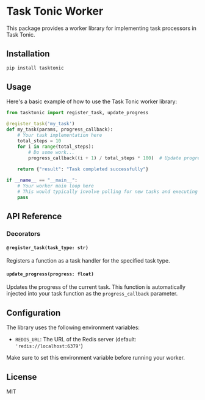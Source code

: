 # Task Tonic Worker

This package provides a worker library for implementing task processors in Task Tonic.

## Installation

```bash
pip install tasktonic
```

## Usage

Here's a basic example of how to use the Task Tonic worker library:

```python
from tasktonic import register_task, update_progress

@register_task('my_task')
def my_task(params, progress_callback):
    # Your task implementation here
    total_steps = 10
    for i in range(total_steps):
        # Do some work...
        progress_callback((i + 1) / total_steps * 100)  # Update progress
    
    return {"result": "Task completed successfully"}

if __name__ == "__main__":
    # Your worker main loop here
    # This would typically involve polling for new tasks and executing them
    pass
```

## API Reference

### Decorators

#### `@register_task(task_type: str)`

Registers a function as a task handler for the specified task type.

#### `update_progress(progress: float)`

Updates the progress of the current task. This function is automatically injected into your task function as the `progress_callback` parameter.

## Configuration

The library uses the following environment variables:

- `REDIS_URL`: The URL of the Redis server (default: `'redis://localhost:6379'`)

Make sure to set this environment variable before running your worker.

## License

MIT
